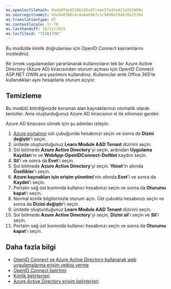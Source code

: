 ```yaml
---
ms.openlocfilehash: 0aeb87de6526b345a97c4ae57a45e423a283490e
ms.sourcegitcommit: 65e9a0388cec4abe69bfc1c5890afdd418a22304
ms.translationtype: HT
ms.contentlocale: tr-TR
ms.lasthandoff: 10/11/2019
ms.locfileid: "72261736"
---
```

Bu modülde kimlik doğrulaması için OpenID Connect kavramlarını incelediniz.

Bir örnek uygulamadan yararlanarak kullanıcıların tek bir Azure Active Directory (Azure AD) kiracısından oturum açması için OpenID Connect ASP.NET OWIN ara yazılımını kullandınız. Kullanıcılar artık Office 365'te kullandıkları aynı hesaplarla oturum açıyor.

## <a name="clean-up"></a>Temizleme

Bu modülü bitirdiğinizde korumalı alan kaynaklarınızı otomatik olarak temizler. Ama oluşturduğunuz Azure AD kiracısının el ile silinmesi gerekir.

Azure AD kiracısını silmek için şu adımları izleyin:

1. [Azure portalının](https://portal.azure.com/learn.docs.microsoft.com?azure-portal=true) üst çubuğunda hesabınızı seçin ve sonra da **Dizini değiştir**'i seçin.
1. ünitede oluşturduğunuz **Learn Module AAD Tenant** dizinini seçin.
1. Sol bölmede **Azure Active Directory**'yi seçin, ardından **Uygulama Kayıtları**'nı ve **WebApp-OpenIDConnect-DotNet** kaydını seçin.
1. **Sil**'i ve sonra da **Evet**'i seçin.
1. Sol bölmede **Azure Active Directory**’yi seçin. **Yönet**'in altında **Özellikler**'i seçin.
1. **Azure kaynakları için erişim yönetimi**'nin altında **Evet**'i ve sonra da **Kaydet**'i seçin.
1. Portalın sağ üst kısmında kullanıcı hesabınızı seçin ve sonra da **Oturumu kapat**'ı seçin.
1. Normal kimlik bilgilerinizle oturum açın. Üst çubukta hesabınızı seçin ve sonra da **Dizini değiştir**'i seçin.
1. ünitede oluşturduğunuz **Learn Module AAD Tenant** dizinini seçin.
1. Sol bölmede **Azure Active Directory**'yi seçin, **Dizini sil**'i seçin ve **Sil**'i seçin.
1. Portalın sağ üst kısmında kullanıcı hesabınızı seçin ve sonra da **Oturumu kapat**'ı seçin.

## <a name="further-reading"></a>Daha fazla bilgi

- [OpenID Connect ve Azure Active Directory kullanarak web uygulamalarına erişim yetkisi verme](https://docs.microsoft.com/azure/active-directory/develop/v1-protocols-openid-connect-code)
- [OpenID Connect belirtimi](https://openid.net/specs/openid-connect-core-1_0.html)
- [Kimlik belirteçleri](https://docs.microsoft.com/azure/active-directory/develop/id-tokens)
- [Azure Active Directory erişim belirteçleri](https://docs.microsoft.com/azure/active-directory/develop/access-tokens)

